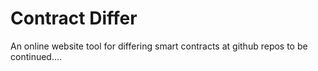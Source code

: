 # Contract Differ
An online website tool for differing smart contracts at github repos
to be continued....